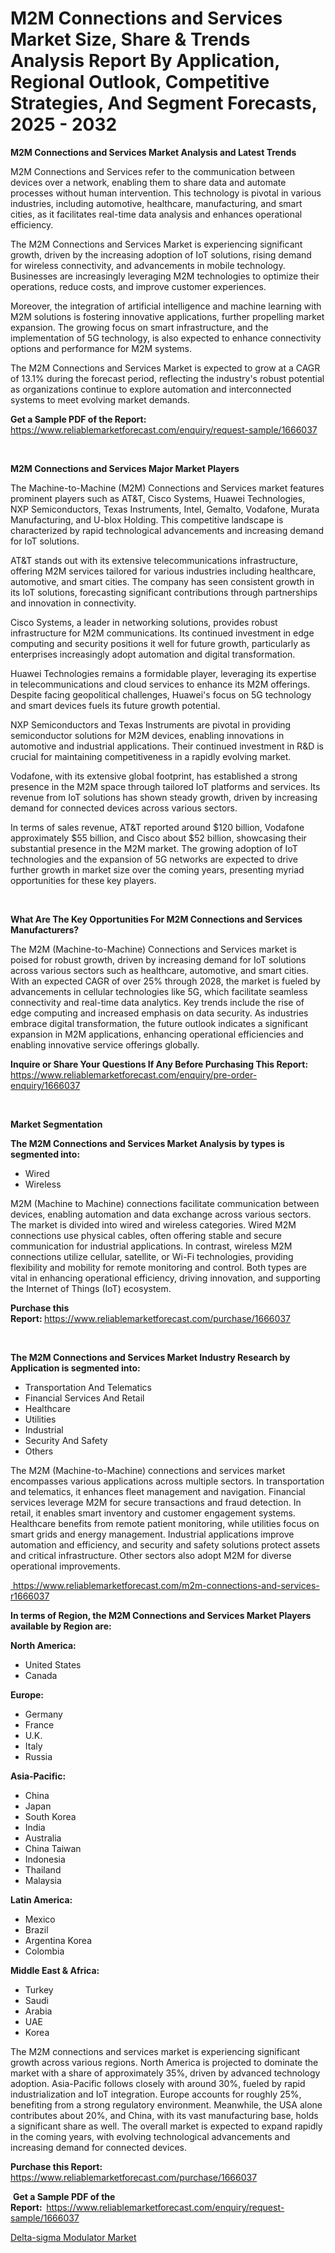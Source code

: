 <p><h1>M2M Connections and Services Market Size, Share & Trends Analysis Report By Application, Regional Outlook, Competitive Strategies, And Segment Forecasts, 2025 - 2032</h1></p><p><strong>M2M Connections and Services Market Analysis and Latest Trends</strong></p>
<p><p>M2M Connections and Services refer to the communication between devices over a network, enabling them to share data and automate processes without human intervention. This technology is pivotal in various industries, including automotive, healthcare, manufacturing, and smart cities, as it facilitates real-time data analysis and enhances operational efficiency.</p><p>The M2M Connections and Services Market is experiencing significant growth, driven by the increasing adoption of IoT solutions, rising demand for wireless connectivity, and advancements in mobile technology. Businesses are increasingly leveraging M2M technologies to optimize their operations, reduce costs, and improve customer experiences. </p><p>Moreover, the integration of artificial intelligence and machine learning with M2M solutions is fostering innovative applications, further propelling market expansion. The growing focus on smart infrastructure, and the implementation of 5G technology, is also expected to enhance connectivity options and performance for M2M systems.</p><p>The M2M Connections and Services Market is expected to grow at a CAGR of 13.1% during the forecast period, reflecting the industry's robust potential as organizations continue to explore automation and interconnected systems to meet evolving market demands.</p></p>
<p><strong>Get a Sample PDF of the Report:&nbsp;</strong> <a href="https://www.reliablemarketforecast.com/enquiry/request-sample/1666037?utm_campaign=1929&utm_medium=2&utm_source=Github&utm_content=ia&utm_term=15022025&utm_id=m2m-connections-and-services">https://www.reliablemarketforecast.com/enquiry/request-sample/1666037</a></p>
<p>&nbsp;</p>
<p><strong>M2M Connections and Services Major Market Players</strong></p>
<p><p>The Machine-to-Machine (M2M) Connections and Services market features prominent players such as AT&T, Cisco Systems, Huawei Technologies, NXP Semiconductors, Texas Instruments, Intel, Gemalto, Vodafone, Murata Manufacturing, and U-blox Holding. This competitive landscape is characterized by rapid technological advancements and increasing demand for IoT solutions.</p><p>AT&T stands out with its extensive telecommunications infrastructure, offering M2M services tailored for various industries including healthcare, automotive, and smart cities. The company has seen consistent growth in its IoT solutions, forecasting significant contributions through partnerships and innovation in connectivity.</p><p>Cisco Systems, a leader in networking solutions, provides robust infrastructure for M2M communications. Its continued investment in edge computing and security positions it well for future growth, particularly as enterprises increasingly adopt automation and digital transformation.</p><p>Huawei Technologies remains a formidable player, leveraging its expertise in telecommunications and cloud services to enhance its M2M offerings. Despite facing geopolitical challenges, Huawei's focus on 5G technology and smart devices fuels its future growth potential.</p><p>NXP Semiconductors and Texas Instruments are pivotal in providing semiconductor solutions for M2M devices, enabling innovations in automotive and industrial applications. Their continued investment in R&D is crucial for maintaining competitiveness in a rapidly evolving market.</p><p>Vodafone, with its extensive global footprint, has established a strong presence in the M2M space through tailored IoT platforms and services. Its revenue from IoT solutions has shown steady growth, driven by increasing demand for connected devices across various sectors.</p><p>In terms of sales revenue, AT&T reported around $120 billion, Vodafone approximately $55 billion, and Cisco about $52 billion, showcasing their substantial presence in the M2M market. The growing adoption of IoT technologies and the expansion of 5G networks are expected to drive further growth in market size over the coming years, presenting myriad opportunities for these key players.</p></p>
<p>&nbsp;</p>
<p><strong>What Are The Key Opportunities For M2M Connections and Services Manufacturers?</strong></p>
<p><p>The M2M (Machine-to-Machine) Connections and Services market is poised for robust growth, driven by increasing demand for IoT solutions across various sectors such as healthcare, automotive, and smart cities. With an expected CAGR of over 25% through 2028, the market is fueled by advancements in cellular technologies like 5G, which facilitate seamless connectivity and real-time data analytics. Key trends include the rise of edge computing and increased emphasis on data security. As industries embrace digital transformation, the future outlook indicates a significant expansion in M2M applications, enhancing operational efficiencies and enabling innovative service offerings globally.</p></p>
<p><strong>Inquire or Share Your Questions If Any Before Purchasing This Report:</strong> <a href="https://www.reliablemarketforecast.com/enquiry/pre-order-enquiry/1666037?utm_campaign=1929&utm_medium=2&utm_source=Github&utm_content=ia&utm_term=15022025&utm_id=m2m-connections-and-services">https://www.reliablemarketforecast.com/enquiry/pre-order-enquiry/1666037</a></p>
<p>&nbsp;</p>
<p><strong>Market Segmentation</strong></p>
<p><strong>The M2M Connections and Services Market Analysis by types is segmented into:</strong></p>
<p><ul><li>Wired</li><li>Wireless</li></ul></p>
<p><p>M2M (Machine to Machine) connections facilitate communication between devices, enabling automation and data exchange across various sectors. The market is divided into wired and wireless categories. Wired M2M connections use physical cables, often offering stable and secure communication for industrial applications. In contrast, wireless M2M connections utilize cellular, satellite, or Wi-Fi technologies, providing flexibility and mobility for remote monitoring and control. Both types are vital in enhancing operational efficiency, driving innovation, and supporting the Internet of Things (IoT) ecosystem.</p></p>
<p><strong>Purchase this Report:&nbsp;</strong><a href="https://www.reliablemarketforecast.com/purchase/1666037?utm_campaign=1929&utm_medium=2&utm_source=Github&utm_content=ia&utm_term=15022025&utm_id=m2m-connections-and-services">https://www.reliablemarketforecast.com/purchase/1666037</a></p>
<p>&nbsp;</p>
<p><strong>The M2M Connections and Services Market Industry Research by Application is segmented into:</strong></p>
<p><ul><li>Transportation And Telematics</li><li>Financial Services And Retail</li><li>Healthcare</li><li>Utilities</li><li>Industrial</li><li>Security And Safety</li><li>Others</li></ul></p>
<p><p>The M2M (Machine-to-Machine) connections and services market encompasses various applications across multiple sectors. In transportation and telematics, it enhances fleet management and navigation. Financial services leverage M2M for secure transactions and fraud detection. In retail, it enables smart inventory and customer engagement systems. Healthcare benefits from remote patient monitoring, while utilities focus on smart grids and energy management. Industrial applications improve automation and efficiency, and security and safety solutions protect assets and critical infrastructure. Other sectors also adopt M2M for diverse operational improvements.</p></p>
<p><a href="https://www.reliablemarketforecast.com/m2m-connections-and-services-r1666037?utm_campaign=1929&utm_medium=2&utm_source=Github&utm_content=ia&utm_term=15022025&utm_id=m2m-connections-and-services">&nbsp;https://www.reliablemarketforecast.com/m2m-connections-and-services-r1666037</a></p>
<p><strong>In terms of Region, the M2M Connections and Services Market Players available by Region are:</strong></p>
<p>
    <p> <strong> North America: </strong>
        <ul>
            <li>United States</li>
            <li>Canada</li>
        </ul>
        </p> 
    <p> <strong> Europe: </strong>
        <ul>
            <li>Germany</li>
            <li>France</li>
            <li>U.K.</li>
            <li>Italy</li>
            <li>Russia</li>
        </ul>
        </p> 
    <p> <strong> Asia-Pacific: </strong>
        <ul>
            <li>China</li>
            <li>Japan</li>
            <li>South Korea</li>
            <li>India</li>
            <li>Australia</li>
            <li>China Taiwan</li>
            <li>Indonesia</li>
            <li>Thailand</li>
            <li>Malaysia</li>
        </ul>
        </p> 
    <p> <strong> Latin America: </strong>
        <ul>
            <li>Mexico</li>
            <li>Brazil</li>
            <li>Argentina Korea</li>
            <li>Colombia</li>
        </ul>
        </p> 
    <p> <strong> Middle East & Africa: </strong>
        <ul>
            <li>Turkey</li>
            <li>Saudi</li>
            <li>Arabia</li>
            <li>UAE</li>
            <li>Korea</li>
        </ul>
    </p>
    </p>
<p><p>The M2M connections and services market is experiencing significant growth across various regions. North America is projected to dominate the market with a share of approximately 35%, driven by advanced technology adoption. Asia-Pacific follows closely with around 30%, fueled by rapid industrialization and IoT integration. Europe accounts for roughly 25%, benefiting from a strong regulatory environment. Meanwhile, the USA alone contributes about 20%, and China, with its vast manufacturing base, holds a significant share as well. The overall market is expected to expand rapidly in the coming years, with evolving technological advancements and increasing demand for connected devices.</p></p>
<p><strong>Purchase this Report: </strong><a href="https://www.reliablemarketforecast.com/purchase/1666037?utm_campaign=1929&utm_medium=2&utm_source=Github&utm_content=ia&utm_term=15022025&utm_id=m2m-connections-and-services">https://www.reliablemarketforecast.com/purchase/1666037</a></p>
<p>&nbsp;<strong>Get a Sample PDF of the Report:&nbsp;&nbsp;</strong><a href="https://www.reliablemarketforecast.com/enquiry/request-sample/1666037?utm_campaign=1929&utm_medium=2&utm_source=Github&utm_content=ia&utm_term=15022025&utm_id=m2m-connections-and-services">https://www.reliablemarketforecast.com/enquiry/request-sample/1666037</a></p>
<p><strong></strong></p>
<p><p><a href="https://github.com/dringals/Market-Research-Report-List-6/blob/main/delta-sigma-modulator-market.md?utm_campaign=1929&utm_medium=2&utm_source=Github&utm_content=ia&utm_term=15022025&utm_id=m2m-connections-and-services">Delta-sigma Modulator Market</a></p></p>